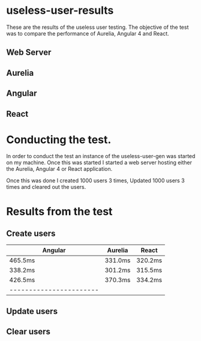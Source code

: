 # useless-user-results
These are the results of the useless user testing. The objective of the test was to compare the performance of Aurelia, Angular 4 and React.

## Web Server
## Aurelia
## Angular
## React

# Conducting the test.
In order to conduct the test an instance of the useless-user-gen was started on my machine. Once this was started I started a web server hosting either the Aurelia, Angular 4 or React application.

Once this was done I created 1000 users 3 times, Updated 1000 users 3 times and cleared out the users.

# Results from the test

## Create users
|Angular|Aurelia|React  |
|-------|-------|-------|
|465.5ms|331.0ms|320.2ms|
|338.2ms|301.2ms|315.5ms|
|426.5ms|370.3ms|334.2ms|
|-----------------------|

## Update users

## Clear users
